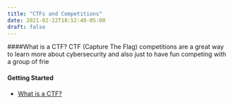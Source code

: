 ```yaml
---
title: "CTFs and Competitions"
date: 2021-02-22T18:52:40-05:00
draft: false
---
```



####What is a CTF?
CTF (Capture The Flag) competitions are a great way to learn more about cybersecurity and also just to have fun competing with a group of frie

#### Getting Started
+ [What is a CTF?](https://ctfd.io/whats-a-ctf/)


